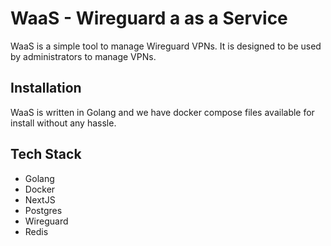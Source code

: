 # WaaS - Wireguard a as a Service

WaaS is a simple tool to manage Wireguard VPNs. It is designed to be used by administrators to manage VPNs.

## Installation

WaaS is written in Golang and we have docker compose files available for install without any hassle.


## Tech Stack

* Golang
* Docker
* NextJS
* Postgres
* Wireguard
* Redis
